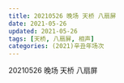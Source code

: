 ```yaml
---
title: 20210526 晚场 天桥 八扇屏
date: 2021-05-26
updated: 2021-05-26
tags: [天桥, 八扇屏, 相声] 
categories: (2021)辛丑年场次 
---
```

20210526 晚场 天桥 八扇屏

